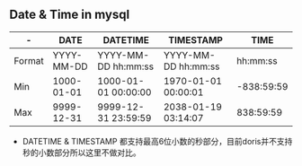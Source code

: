 ## Date & Time in mysql

|-|DATE|DATETIME|TIMESTAMP|TIME|
|---|--|--|--|--|
|Format|YYYY-MM-DD|YYYY-MM-DD hh:mm:ss|YYYY-MM-DD hh:mm:ss|hh:mm:ss|
|Min|1000-01-01|1000-01-01 00:00:00|1970-01-01 00:00:01|-838:59:59|
|Max|9999-12-31|9999-12-31 23:59:59|2038-01-19 03:14:07|838:59:59|

* DATETIME & TIMESTAMP 都支持最高6位小数的秒部分，目前doris并不支持秒的小数部分所以这里不做对比。
